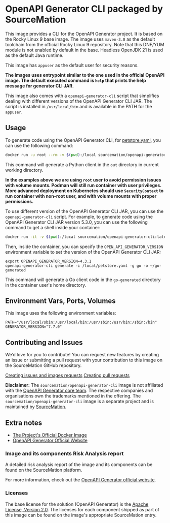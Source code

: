 # OpenAPI Generator CLI packaged by SourceMation

This image provides a CLI for the OpenAPI Generator project. It is based on the
Rocky Linux 9 base image.  The image uses `maven-3.8` as the default toolchain
from the official Rocky Linux 9 repository. Note that this DNF/YUM module is
not enabled by default in the base. Headless OpenJDK 21 is used as the default
Java runtime.

This image has `appuser` as the default user for security reasons.

**The images uses entrypoint similar to the one used in the official OpenAPI
image. The default executed command is `help` that prints the help message for
generator CLI JAR.**

This image also comes with a `openapi-generator-cli` script that simplifies
dealing with different versions of the OpenAPI Generator CLI JAR. The script is
installed in `/usr/local/bin` and is available in the PATH for the `appuser`.

## Usage

To generate code using the OpenAPI Generator CLI, for
[petstore.yaml](https://raw.githubusercontent.com/openapitools/openapi-generator/master/modules/openapi-generator/src/test/resources/3_0/petstore.yaml),
you can use the following command:

```bash
docker run -u root --rm -v $(pwd):/local sourcemation/openapi-generator-cli:latest generate -i /home/appuser/examples/petstore.yaml -g python -o /local/out
```

This command will generate a Python client in the `out` directory in current
working directory.

**In the examples above we are using `root` user to avoid permission issues
with volume mounts. Podman will still run container with user privileges. More
advanced deployment on Kubernetes should use `SecurityContext` to run container
with non-root user, and with volume mounts with proper permissions.**

To use different version of the OpenAPI Generator CLI JAR, you can use the
`openapi-generator-cli` script. For example, to generate code using the OpenAPI
Generator CLI JAR version 5.3.0, you can use the following command to get a
shell inside your container:

```bash
docker run -it -v $(pwd):/local sourcemation/openapi-generator-cli:latest /bin/bash
```

Then, inside the container, you can specify the `OPEN_API_GENERATOR_VERSION`
environment variable to set the version of the OpenAPI Generator CLI JAR:

```
export OPENAPI_GENERATOR_VERSION=4.3.1
openapi-generator-cli generate -i /local/petstore.yaml -g go -o ~/go-generated
```

This command will generate a Go client code in the `go-generated` directory in
the container user's home directory.


## Environment Vars, Ports, Volumes

This image uses the following environment variables:

```
PATH="/usr/local/sbin:/usr/local/bin:/usr/sbin:/usr/bin:/sbin:/bin"
GENERATOR_VERSION="7.7.0"
```

## Contributing and Issues

We’d love for you to contribute! You can request new features by
creating an issue or submitting a pull request with your contribution to
this image on the SourceMation GitHub repository.

[Creating issues and images requests](https://github.com/SourceMation/images/issues/new/choose)
[Creating pull requests](https://github.com/SourceMation/images/compare)

**Disclaimer:** The `sourcemation/openapi-generator-cli` image is not
affiliated with the [OpenAPI Generator core
team](https://openapi-generator.tech/docs/core-team). The respective companies
and organisations own the trademarks mentioned in the offering. The
`sourcemation/openapi-generator-cli` image is a separate project and is
maintained by [SourceMation](https://sourcemation.com).

## Extra notes

- [The Project's Official Docker Image](https://hub.docker.com/r/openapitools/openapi-generator-cli/)
- [OpenAPI Generator Official Website](https://openapi-generator.tech/)

### Image and its components Risk Analysis report

A detailed risk analysis report of the image and its components can be found on
the SourceMation platform.

For more information, check out the [OpenAPI Generator official
website](https://openapi-generator.tech/).

### Licenses

The base license for the solution (OpenAPI Generator) is the [Apache License,
Version
2.0](https://github.com/OpenAPITools/openapi-generator/blob/master/LICENSE).
The licenses for each component shipped as part of this image can be found on
the image's appropriate SourceMation entry.
